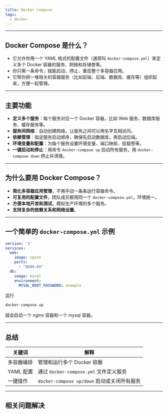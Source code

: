 ```yaml
---
title: Docker Compose
tags:
  - docker
---
```


---

## Docker Compose 是什么？

* 它允许你用一个 YAML 格式的配置文件（通常叫 `docker-compose.yml`）来定义多个 Docker 容器的服务、网络和存储卷等。
* 你只需一条命令，就能启动、停止、重启整个多容器应用。
* 它帮你把一堆相关的容器服务（比如前端、后端、数据库、缓存等）组织起来，方便一起管理。

---

## 主要功能

* **定义多个服务**：每个服务对应一个 Docker 容器，比如 Web 服务、数据库服务、缓存服务等。
* **服务间网络**：自动创建网络，让服务之间可以用名字互相访问。
* **依赖管理**：指定服务启动顺序，确保先启动数据库，再启动后端。
* **环境变量和配置**：为每个服务设置环境变量、端口映射、挂载卷等。
* **一键启动和停止**：用命令 `docker-compose up` 启动所有服务，用 `docker-compose down` 停止并清理。

---

## 为什么要用 Docker Compose？

* **简化多容器应用管理**，不用手动一条条运行容器命令。
* **可复用的配置文件**，团队成员都用同一个 `docker-compose.yml`，环境统一。
* **方便本地开发和测试**，模拟生产环境的多个服务。
* **支持复杂的依赖关系和网络设置**。

---

## 一个简单的 `docker-compose.yml` 示例

```yaml
version: '3'
services:
  web:
    image: nginx
    ports:
      - "8080:80"
  db:
    image: mysql
    environment:
      MYSQL_ROOT_PASSWORD: example
```

运行

```bash
docker-compose up
```

就会启动一个 nginx 容器和一个 mysql 容器。

---

## 总结

| 关键词     | 解释                                 |
| ------- | ---------------------------------- |
| 多容器编排   | 管理和运行多个 Docker 容器                  |
| YAML 配置 | 通过 `docker-compose.yml` 文件定义服务     |
| 一键操作    | `docker-compose up/down` 启动或关闭所有服务 |

---


## 相关问题解决


